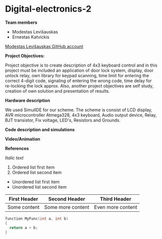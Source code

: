 # Digital-electronics-2
**Team members**

+ Modestas Levišauskas
+ Ernestas Katvickis

[Modestas Levišauskas GitHub account](https://github.com/modlev)

**Project Objectives:**


Project objective is to create description of 4x3 keyboard control and in this project must be included an application of door lock system, display, door unlock relay, own library for keypad scanning, time limit for entering the correct 4-digit code, signaling of entering the wrong code, time delay for re-locking the lock approx. Also, another project objectives are self study, creation of own solution and presentation of results.


**Hardware description**

We used SimulIDE for our scheme. The scheme is consist of LCD display, AVR microcontroller Atmega328, 4x3 keyboard, Audio output device, Relay, BJT transistor, Fix voltage, LED's, Resistors and Grounds. 


**Code description and simulations**



**Video/Animation**

**References**

*Italic text* 
1. Ordered list first item
2. Ordered list second item

+ Unordered list first item
+ Unordered list second item


First Header | Second Header | Third Header
-------------|---------------|-------------
Some content | Some more content | Even more content |

```c
function MyFunc(int a, int b)
{
  return a + b;
}
```
